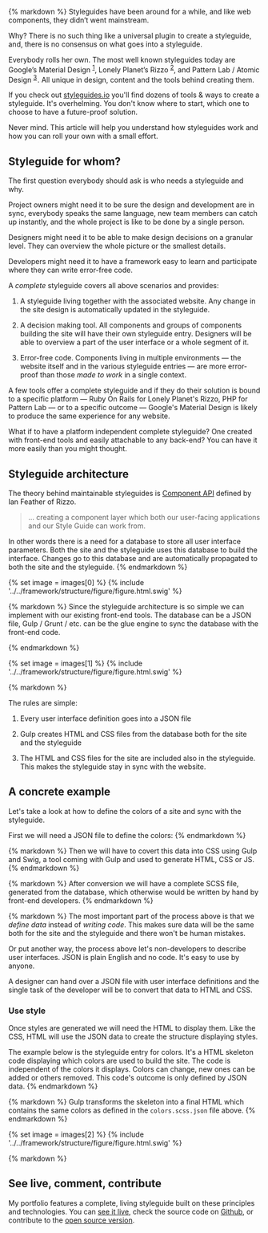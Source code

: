 {% markdown %}
Styleguides have been around for a while, and like web components, they didn’t went mainstream.

Why? There is no such thing like a universal plugin  to create a styleguide, and, there is no consensus on what goes into a styleguide.

Everybody rolls her own.
The most well known styleguides today are Google’s Material Design <sup id="footnote--1">[1](#footnotes--1)</sup>,
Lonely Planet’s Rizzo <sup id="footnote--2">[2](#footnotes--2)</sup>, and Pattern Lab / Atomic Design <sup id="footnote--3">[3](#footnotes--3)</sup> .
All unique in design, content and the tools behind creating them.

If you check out [styleguides.io](http://styleguides.io/) you'll find dozens of tools & ways to create a styleguide.
It's overhelming. You don't know where to start, which one to choose to have a future-proof solution.

Never mind. This article will help you understand how styleguides work and how you can roll your own with a small effort.

## Styleguide for whom?

The first question everybody should ask is who needs a styleguide and why.

Project owners might need it to be sure the design and development are in sync, everybody speaks the same language, new team members can catch up instantly, and the whole project is like to be done by a single person.

Designers might need it to be able to make design decisions on a granular level. They can overview the whole picture or the smallest details.

Developers might need it to have a framework easy to learn and participate where they can write error-free code.

A *complete* styleguide covers all above scenarios and provides:

1. A styleguide living together with the associated website.
Any change in the site design is automatically updated in the styleguide.

2. A decision making tool. All components and groups of components building the site will have their own styleguide entry.
Designers will be able to overview a part of the user interface or a whole segment of it.

3. Error-free code. Components living in multiple environments &mdash; the website itself and in the various styleguide entries &mdash; are more error-proof than those *made to work* in a single context.


A few tools offer a complete styleguide and if they do their solution is bound to a specific platform &mdash; Ruby On Rails for Lonely Planet's Rizzo, PHP for Pattern Lab &mdash; or to a specific outcome &mdash; Google's Material Design is likely to produce the same experience for any website.

What if to have a platform independent complete styleguide? One created with front-end tools and easily attachable to any back-end?
You can have it more easily than you might thought.

## Styleguide architecture

The theory behind maintainable styleguides is [Component API](http://ianfeather.co.uk/a-maintainable-style-guide/) defined by Ian Feather of Rizzo.

> ... creating a component layer which both our user-facing applications and our Style Guide can work from.

In other words there is a need for a database to store all user interface parameters. Both the site and the styleguide uses this database to build the interface. Changes go to this database and are automatically propagated to both the site and the styleguide.
{% endmarkdown %}

{% set image = images[0] %}
{% include '../../framework/structure/figure/figure.html.swig' %}

{% markdown %}
Since the styleguide architecture is so simple we can implement with our existing front-end tools.
The database can be a JSON file, Gulp / Grunt / etc. can be the glue engine to sync the database with the front-end code.

{% endmarkdown %}


{% set image = images[1] %}
{% include '../../framework/structure/figure/figure.html.swig' %}

{% markdown %}

The rules are simple:

1. Every user interface definition goes into a JSON file

2. Gulp creates HTML and CSS files from the database both for the site and the styleguide

3. The HTML and CSS files for the site are included also in the styleguide. This makes the styleguide stay in sync with the website.


## A concrete example

Let's take a look at how to define the colors of a site and sync with the styleguide.

First we will need a JSON file to define the colors:
{% endmarkdown %}
<script src="https://gist.github.com/metamn/ef8d6cf9b49b97edfded.js"></script>

{% markdown %}
Then we will have to covert this data into CSS using Gulp and Swig, a tool coming with Gulp and used to generate HTML, CSS or JS.
{% endmarkdown %}
<script src="https://gist.github.com/metamn/ebdf8f2bf940705ea89d.js"></script>

{% markdown %}
After conversion we will have a complete SCSS file, generated from the database, which otherwise would be written by hand by front-end developers.
{% endmarkdown %}
<script src="https://gist.github.com/metamn/b693076f8cf51806de7f.js"></script>

{% markdown %}
The most important part of the process above is that we *define data* instead of *writing code*.
This makes sure data will be the same both for the site and the styleguide and there won't be human mistakes.

Or put another way, the process above let's non-developers to describe user interfaces.
JSON is plain English and no code. It's easy to use by anyone.

A designer can hand over a JSON file with user interface definitions and the single task of the developer will be to convert that data to HTML and CSS.

### Use style

Once styles are generated we will need the HTML to display them.
Like the CSS, HTML will use the JSON data to create the structure displaying styles.

The example below is the styleguide entry for colors. It's a HTML skeleton code displaying which colors are used to build the site. The code is independent of the colors it displays. Colors can change, new ones can be added or others removed. This code's outcome is only defined by JSON data.
{% endmarkdown %}
<script src="https://gist.github.com/metamn/dc1b4efc4e71f31abf22.js"></script>

{% markdown %}
Gulp transforms the skeleton into a final HTML which contains the same colors as defined in the `colors.scss.json` file above.
{% endmarkdown %}
<script src="https://gist.github.com/metamn/2d01cc5e07c7e3221739.js"></script>



{% set image = images[2] %}
{% include '../../framework/structure/figure/figure.html.swig' %}

{% markdown %}

## See live, comment, contribute

My portfolio features a complete, living styleguide built on these principles and technologies.
You can [see it live](http://metamn.io/styleguide/), check the source code on [Github](https://github.com/metamn/metamn-v1),
or contribute to the [open source version](https://github.com/metamn/ssgg).
